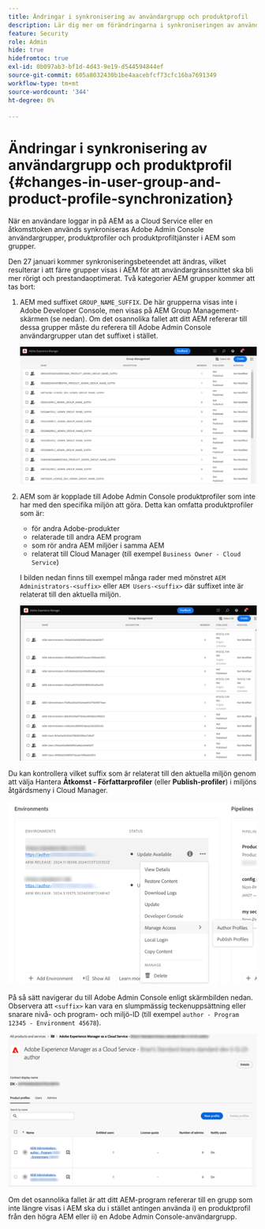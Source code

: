 ```yaml
---
title: Ändringar i synkronisering av användargrupp och produktprofil
description: Lär dig mer om förändringarna i synkroniseringen av användargrupper och produktprofiler som kommer till AEM as a Cloud Service
feature: Security
role: Admin
hide: true
hidefromtoc: true
exl-id: 0b097ab3-bf1d-4d43-9e19-d544594844ef
source-git-commit: 605a8032430b1be4aacebfcf73cfc16ba7691349
workflow-type: tm+mt
source-wordcount: '344'
ht-degree: 0%

---
```


# Ändringar i synkronisering av användargrupp och produktprofil {#changes-in-user-group-and-product-profile-synchronization}

När en användare loggar in på AEM as a Cloud Service eller en åtkomsttoken används synkroniseras Adobe Admin Console användargrupper, produktprofiler och produktprofiltjänster i AEM som grupper.

Den 27 januari kommer synkroniseringsbeteendet att ändras, vilket resulterar i att färre grupper visas i AEM för att användargränssnittet ska bli mer rörigt och prestandaoptimerat. Två kategorier AEM grupper kommer att tas bort:

1. AEM med suffixet `GROUP_NAME_SUFFIX`. De här grupperna visas inte i Adobe Developer Console, men visas på AEM Group Management-skärmen (se nedan). Om det osannolika fallet att ditt AEM refererar till dessa grupper måste du referera till Adobe Admin Console användargrupper utan det suffixet i stället.

   ![Borttagna grupper ](/help/security/assets/removed-groups-1.png)

1. AEM som är kopplade till Adobe Admin Console produktprofiler som inte har med den specifika miljön att göra. Detta kan omfatta produktprofiler som är:

   * för andra Adobe-produkter
   * relaterade till andra AEM program
   * som rör andra AEM miljöer i samma AEM
   * relaterat till Cloud Manager (till exempel `Business Owner - Cloud Service`)

   I bilden nedan finns till exempel många rader med mönstret `AEM Administrators-<suffix>` eller `AEM Users-<suffix>` där suffixet inte är relaterat till den aktuella miljön.

   ![Borttagna grupper 2](/help/security/assets/removed-groups-2.png)

Du kan kontrollera vilket suffix som är relaterat till den aktuella miljön genom att välja Hantera **Åtkomst - Författarprofiler** (eller **Publish-profiler**) i miljöns åtgärdsmeny i Cloud Manager.

![Kontrollera suffix](/help/security/assets/suffix-check.png)

På så sätt navigerar du till Adobe Admin Console enligt skärmbilden nedan. Observera att `<suffix>` kan vara en slumpmässig teckenuppsättning eller snarare nivå- och program- och miljö-ID (till exempel `author - Program 12345 - Environment 45678`).

![Suffix i Admin Console](/help/security/assets/admin-console-profile-suffixes.png)

Om det osannolika fallet är att ditt AEM-program refererar till en grupp som inte längre visas i AEM ska du i stället antingen använda i) en produktprofil från den högra AEM eller ii) en Adobe Admin Console-användargrupp.

